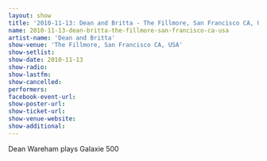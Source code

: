 ```yaml
---
layout: show
title: '2010-11-13: Dean and Britta - The Fillmore, San Francisco CA, USA'
name: 2010-11-13-dean-britta-the-fillmore-san-francisco-ca-usa
artist-name: 'Dean and Britta'
show-venue: 'The Fillmore, San Francisco CA, USA'
show-setlist: 
show-date: 2010-11-13
show-radio: 
show-lastfm: 
show-cancelled: 
performers: 
facebook-event-url: 
show-poster-url: 
show-ticket-url: 
show-venue-website: 
show-additional: 
---
```


Dean Wareham plays Galaxie 500